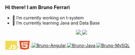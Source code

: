 ### Hi there! I am Bruno Ferrari


- 🔭 I’m currently working on t-system
- 🌱 I’m currently learning Java and Data Base

<div align="center">
  <a href="https://github.com/rafaballerini">
  <img height="180em" src="https://github-readme-stats.vercel.app/api?username=Bruno-ferrariv&show_icons=true&theme=dracula&include_all_commits=true&count_private=true"/>
  <img height="180em" src="https://github-readme-stats.vercel.app/api/top-langs/?username=Bruno-ferrariv&layout=compact&langs_count=7&theme=dracula"/>
</div>
  

<div style="display: inline_block"><br>
   <img align="center" alt="Bruno-Js" height="30" width="40" src="https://raw.githubusercontent.com/devicons/devicon/master/icons/javascript/javascript-plain.svg">
  
 <img align="center" alt="Bruno-HTML" height="30" width="40" src="https://raw.githubusercontent.com/devicons/devicon/master/icons/html5/html5-original.svg">
  
  <img align= "center" alt="Bruno-Angular" height="30" widht="40" src="https://cdn.jsdelivr.net/gh/devicons/devicon/icons/angularjs/angularjs-plain.svg" />
  
  <img align= "center" alt="Bruno-Java" height="30" widht="40" src="https://cdn.jsdelivr.net/gh/devicons/devicon/icons/java/java-original-wordmark.svg" />
  
  <img align= "center" alt="Bruno-MySQL" height="30" widht="40" src="https://cdn.jsdelivr.net/gh/devicons/devicon/icons/mysql/mysql-original.svg" />
  

</div>
